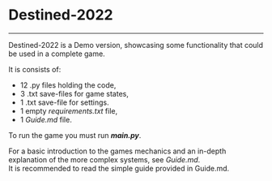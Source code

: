 # Destined-2022

---
Destined-2022 is a Demo version, showcasing some functionality that 
could be used in a complete game.

It is consists of:
 - 12 .py files holding the code, 
 - 3 .txt save-files for game states, 
 - 1 .txt save-file for settings. 
 - 1 empty _requirements.txt_ file,
 - 1 _Guide.md_ file.

To run the game you must run ***main.py***.

For a basic introduction to the games mechanics and
an in-depth explanation of the more complex systems, see _Guide.md_.  
It is recommended to read the simple guide provided in Guide.md.

